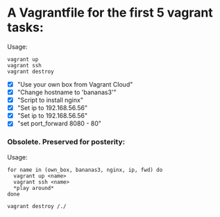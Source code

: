 # A Vagrantfile for the first 5 vagrant tasks:

Usage:
```
vagrant up
vagrant ssh
vagrant destroy
```

- [x] "Use your own box from Vagrant Cloud"
- [x] "Change hostname to 'bananas3'"
- [x] "Script to install nginx"
- [x] "Set ip to 192.168.56.56"
- [x] "Set ip to 192.168.56.56"
- [x] "set port_forward 8080 - 80"

### Obsolete. Preserved for posterity:

Usage:
```shell
for name in (own_box, bananas3, nginx, ip, fwd) do
  vagrant up <name>
  vagrant ssh <name>
  *play around*
done

vagrant destroy /./
```
